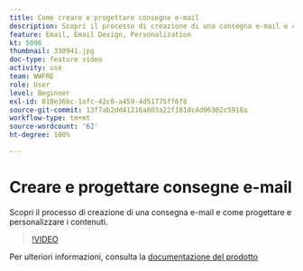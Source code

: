 ```yaml
---
title: Come creare e progettare consegne e-mail
description: Scopri il processo di creazione di una consegna e-mail e come progettare e personalizzare i contenuti.
feature: Email, Email Design, Personalization
kt: 5096
thumbnail: 330941.jpg
doc-type: feature video
activity: use
team: WWFRE
role: User
level: Beginner
exl-id: 018e36bc-1afc-42c0-a459-4d51775ff6f8
source-git-commit: 13f7ab2dd41216a603a22f181dc4d06302c5918a
workflow-type: tm+mt
source-wordcount: '62'
ht-degree: 100%

---
```


# Creare e progettare consegne e-mail

Scopri il processo di creazione di una consegna e-mail e come progettare e personalizzare i contenuti.

>[!VIDEO](https://video.tv.adobe.com/v/330941?quality=12&learn=on)

Per ulteriori informazioni, consulta la [documentazione del prodotto](https://experienceleague.adobe.com/docs/campaign-classic/using/sending-messages/sending-emails/defining-the-email-content.html?lang=it)
